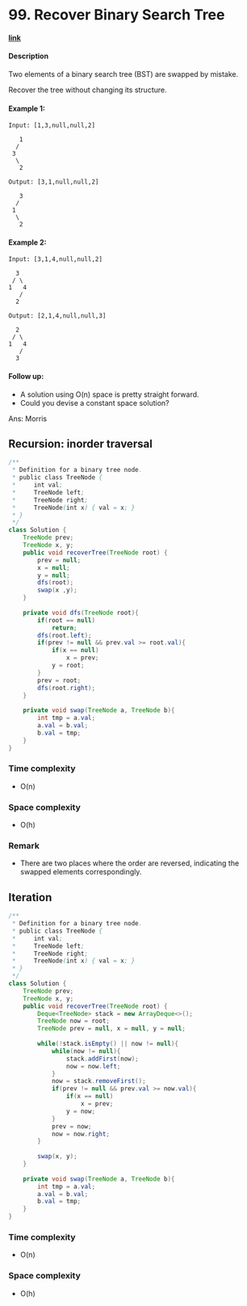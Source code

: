 # 99. Recover Binary Search Tree

#### [link](https://leetcode.com/problems/XXX/description/)

#### Description
Two elements of a binary search tree (BST) are swapped by mistake.

Recover the tree without changing its structure.

#### Example 1:
```
Input: [1,3,null,null,2]

   1
  /
 3
  \
   2

Output: [3,1,null,null,2]

   3
  /
 1
  \
   2

```
#### Example 2:
```
Input: [3,1,4,null,null,2]

  3
 / \
1   4
   /
  2

Output: [2,1,4,null,null,3]

  2
 / \
1   4
   /
  3
```

#### Follow up:
* A solution using O(n) space is pretty straight forward.
* Could you devise a constant space solution?

Ans: Morris

## Recursion: inorder traversal
```java
/**
 * Definition for a binary tree node.
 * public class TreeNode {
 *     int val;
 *     TreeNode left;
 *     TreeNode right;
 *     TreeNode(int x) { val = x; }
 * }
 */
class Solution {
    TreeNode prev;
    TreeNode x, y;
    public void recoverTree(TreeNode root) {
        prev = null;
        x = null;
        y = null;
        dfs(root);
        swap(x ,y);
    }
    
    private void dfs(TreeNode root){
        if(root == null)
            return;
        dfs(root.left);
        if(prev != null && prev.val >= root.val){
            if(x == null)
                x = prev;
            y = root;
        }
        prev = root;
        dfs(root.right);
    }
    
    private void swap(TreeNode a, TreeNode b){
        int tmp = a.val;
        a.val = b.val;
        b.val = tmp;
    }
}
```
### Time complexity
* O(n)
### Space complexity
* O(h)
### Remark
* There are two places where the order are reversed, indicating the swapped elements correspondingly.

## Iteration
```java
/**
 * Definition for a binary tree node.
 * public class TreeNode {
 *     int val;
 *     TreeNode left;
 *     TreeNode right;
 *     TreeNode(int x) { val = x; }
 * }
 */
class Solution {
    TreeNode prev;
    TreeNode x, y;
    public void recoverTree(TreeNode root) {
        Deque<TreeNode> stack = new ArrayDeque<>();
        TreeNode now = root;
        TreeNode prev = null, x = null, y = null;
        
        while(!stack.isEmpty() || now != null){
            while(now != null){
                stack.addFirst(now);
                now = now.left;
            }
            now = stack.removeFirst();
            if(prev != null && prev.val >= now.val){
                if(x == null)
                    x = prev;
                y = now;
            }
            prev = now;
            now = now.right;
        }
        
        swap(x, y);
    }
    
    private void swap(TreeNode a, TreeNode b){
        int tmp = a.val;
        a.val = b.val;
        b.val = tmp;
    }
}
```
### Time complexity
* O(n)
### Space complexity
* O(h)
